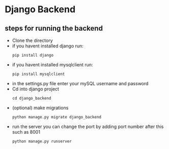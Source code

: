 # Django Backend
## steps for running the backend
- Clone the directory
- if you havent installed django run: 
  ```
  pip install django
  ```
- if you havent installed mysqlclient run:
  ```
  pip install mysqlclient
  ```
- in the settings.py file enter your mySQL username and password
- Cd into django project
  ```
  cd django_backend
  ```
- (optional) make migrations
  ```
  python manage.py migrate django_backend
  ```
- run the server you can change the port by adding port number after this such as 8001
  ```
  python manage.py runserver
  ```
